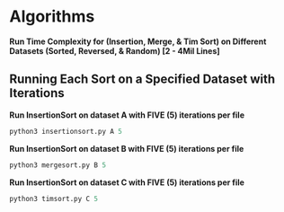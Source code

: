 # Algorithms
**Run Time Complexity for (Insertion, Merge, & Tim Sort) on Different Datasets (Sorted, Reversed, & Random) [2 - 4Mil Lines]**

## Running Each Sort on a Specified Dataset with Iterations
**Run InsertionSort on dataset A with FIVE (5) iterations per file**
``` python
python3 insertionsort.py A 5
```

**Run InsertionSort on dataset B with FIVE (5) iterations per file**
``` python
python3 mergesort.py B 5
```

**Run InsertionSort on dataset C with FIVE (5) iterations per file**
``` python
python3 timsort.py C 5
```